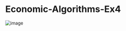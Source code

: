 # Economic-Algorithms-Ex4


![image](https://user-images.githubusercontent.com/58264273/206299490-87f0d604-443b-4fdf-b6dc-ca7786a5d793.png)
